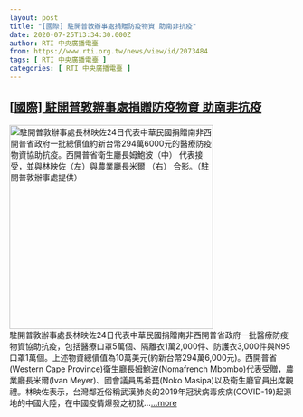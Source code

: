 ```yaml
---
layout: post
title: "[國際] 駐開普敦辦事處捐贈防疫物資 助南非抗疫"
date: 2020-07-25T13:34:30.000Z
author: RTI 中央廣播電臺
from: https://www.rti.org.tw/news/view/id/2073484
tags: [ RTI 中央廣播電臺 ]
categories: [ RTI 中央廣播電臺 ]
---
```

<!--1595684070000-->
[[國際] 駐開普敦辦事處捐贈防疫物資 助南非抗疫](https://www.rti.org.tw/news/view/id/2073484)
------

<div>
<img src="https://static.rti.org.tw/assets/thumbnails/2020/07/25/20200725000154M.jpg" width="360" alt="駐開普敦辦事處長林映佐24日代表中華民國捐贈南非西開普省政府一批總價值約新台幣294萬6000元的醫療防疫物資協助抗疫。西開普省衛生廳長姆鮑波（中） 代表接受，並與林映佐（左）與農業廳長米爾 （右） 合影。（駐開普敦辦事處提供）" title="駐開普敦辦事處長林映佐24日代表中華民國捐贈南非西開普省政府一批總價值約新台幣294萬6000元的醫療防疫物資協助抗疫。西開普省衛生廳長姆鮑波（中） 代表接受，並與林映佐（左）與農業廳長米爾 （右） 合影。（駐開普敦辦事處提供）"><br>駐開普敦辦事處長林映佐24日代表中華民國捐贈南非西開普省政府一批醫療防疫物資協助抗疫，包括醫療口罩5萬個、隔離衣1萬2,000件、防護衣3,000件與N95口罩1萬個。上述物資總價值為10萬美元(約新台幣294萬6,000元)。西開普省(Western Cape Province)衛生廳長姆鮑波(Nomafrench Mbombo)代表受贈，農業廳長米爾(Ivan Meyer)、國會議員馬希琵(Noko Masipa)以及衛生廳官員出席觀禮。林映佐表示，台灣鄰近俗稱武漢肺炎的2019年冠狀病毒疾病(COVID-19)起源地的中國大陸，在中國疫情爆發之初就...<a target="_blank" href="https://www.rti.org.tw/news/view/id/2073484">...more</a>
</div>
